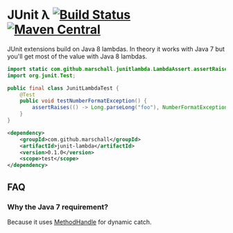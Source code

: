 JUnit λ [![Build Status](https://travis-ci.org/marschall/junit-lambda.png?branch=master)](https://travis-ci.org/marschall/junit-lambda) [![Maven Central](https://maven-badges.herokuapp.com/maven-central/cz.jirutka.rsql/rsql-parser/badge.svg)](https://maven-badges.herokuapp.com/maven-central/com.github.marschall/junit-lambda)
=======
JUnit extensions build on Java 8 lambdas. In theory it works with Java 7 but you'll get most of the value with Java 8 lambdas.

```java
import static com.github.marschall.junitlambda.LambdaAssert.assertRaises;
import org.junit.Test;

public final class JunitLambdaTest {
    @Test
    public void testNumberFormatException() {
        assertRaises(() -> Long.parseLong("foo"), NumberFormatException.class);
    }
}
```

```xml
<dependency>
    <groupId>com.github.marschall</groupId>
    <artifactId>junit-lambda</artifactId>
    <version>0.1.0</version>
    <scope>test</scope>
</dependency>
```

FAQ
---
### Why the Java 7 requirement?
Because it uses [MethodHandle](http://docs.oracle.com/javase/7/docs/api/java/lang/invoke/MethodHandle.html) for dynamic catch.
